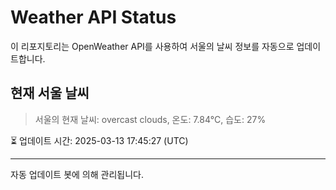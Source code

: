 
# Weather API Status

이 리포지토리는 OpenWeather API를 사용하여 서울의 날씨 정보를 자동으로 업데이트합니다.

## 현재 서울 날씨
> 서울의 현재 날씨: overcast clouds, 온도: 7.84°C, 습도: 27%

⏳ 업데이트 시간: 2025-03-13 17:45:27 (UTC)

---
자동 업데이트 봇에 의해 관리됩니다.

